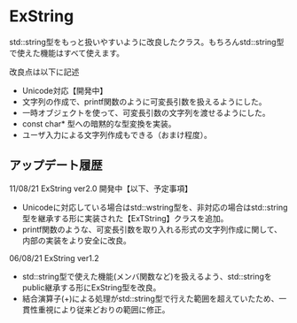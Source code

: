 # ExString
std::string型をもっと扱いやすいように改良したクラス。もちろんstd::string型で使えた機能はすべて使えます。

改良点は以下に記述

- Unicode対応【開発中】
- 文字列の作成で、printf関数のように可変長引数を扱えるようにした。
- 一時オブジェクトを使って、可変長引数の文字列を渡せるようにした。
- const char* 型への暗黙的な型変換を実装。
- ユーザ入力による文字列作成もできる（おまけ程度）。

## アップデート履歴

11/08/21 ExString ver2.0 開発中【以下、予定事項】
- Unicodeに対応している場合はstd::wstring型を、非対応の場合はstd::string型を継承する形に実装された【ExTString】クラスを追加。
- printf関数のような、可変長引数を取り入れる形式の文字列作成に関して、内部の実装をより安全に改良。

06/08/21 ExString ver1.2
- std::string型で使えた機能(メンバ関数など)を扱えるよう、std::stringをpublic継承する形にExString型を改良。
- 結合演算子(+)による処理がstd::string型で行えた範囲を超えていたため、一貫性重視により従来どおりの範囲に修正。

